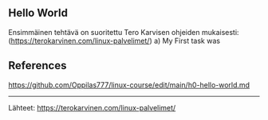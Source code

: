 Hello World
-----
Ensimmäinen tehtävä on suoritettu Tero Karvisen ohjeiden mukaisesti: (https://terokarvinen.com/linux-palvelimet/)
a) My First task was

## References

https://github.com/Oppilas777/linux-course/edit/main/h0-hello-world.md

-----

Lähteet: 
https://terokarvinen.com/linux-palvelimet/
